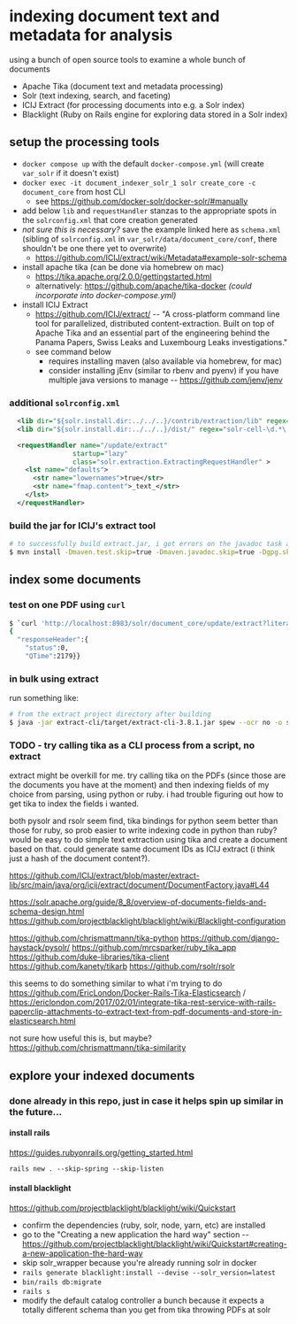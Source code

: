 # indexing document text and metadata for analysis

using a bunch of open source tools to examine a whole bunch of documents
* Apache Tika (document text and metadata processing)
* Solr (text indexing, search, and faceting)
* ICIJ Extract (for processing documents into e.g. a Solr index)
* Blacklight (Ruby on Rails engine for exploring data stored in a Solr index)

## setup the processing tools

* `docker compose up` with the default `docker-compose.yml` (will create `var_solr` if it doesn't exist)
* `docker exec -it document_indexer_solr_1 solr create_core -c document_core` from host CLI
  * see https://github.com/docker-solr/docker-solr/#manually
* add below `lib` and `requestHandler` stanzas to the appropriate spots in the `solrconfig.xml` that core creation generated
* _not sure this is necessary?_ save the example linked here as `schema.xml` (sibling of `solrconfig.xml` in `var_solr/data/document_core/conf`, there shouldn't be one there yet to overwrite)
  * https://github.com/ICIJ/extract/wiki/Metadata#example-solr-schema
* install apache tika (can be done via homebrew on mac)
  * https://tika.apache.org/2.0.0/gettingstarted.html
  * alternatively: https://github.com/apache/tika-docker _(could incorporate into docker-compose.yml)_
* install ICIJ Extract
  * https://github.com/ICIJ/extract/ -- "A cross-platform command line tool for parallelized, distributed content-extraction. Built on top of Apache Tika and an essential part of the engineering behind the Panama Papers, Swiss Leaks and Luxembourg Leaks investigations."
  * see command below
    * requires installing maven (also available via homebrew, for mac)
    * consider installing jEnv (similar to rbenv and pyenv) if you have multiple java versions to manage -- https://github.com/jenv/jenv

### additional `solrconfig.xml`

```xml
  <lib dir="${solr.install.dir:../../..}/contrib/extraction/lib" regex=".*\.jar" />
  <lib dir="${solr.install.dir:../../..}/dist/" regex="solr-cell-\d.*\.jar" />

  <requestHandler name="/update/extract"
                startup="lazy"
                class="solr.extraction.ExtractingRequestHandler" >
    <lst name="defaults">
      <str name="lowernames">true</str>
      <str name="fmap.content">_text_</str>
    </lst>
  </requestHandler>
```

### build the jar for ICIJ's extract tool

```sh
# to successfully build extract.jar, i got errors on the javadoc task and the gpg task, and signing is only necessary for publishing the build, not running it locally
$ mvn install -Dmaven.test.skip=true -Dmaven.javadoc.skip=true -Dgpg.skip=true
```


## index some documents

### test on one PDF using `curl`

```sh
$ `curl 'http://localhost:8983/solr/document_core/update/extract?literal.id=helloworld&commit=true' -F "myfile=@test.pdf"`
{
  "responseHeader":{
    "status":0,
    "QTime":2179}}
```

### in bulk using extract

run something like:
```sh
# from the extract project directory after building
$ java -jar extract-cli/target/extract-cli-3.8.1.jar spew --ocr no -o solr -s 'http://localhost:8983/solr/document_core' --commitInterval 500  'my_cool_pdf_directory'
```

### TODO - try calling tika as a CLI process from a script, no extract

extract might be overkill for me.  try calling tika on the PDFs (since those are the documents you have at the moment) and then indexing fields of my choice from parsing, using python or ruby.  i had trouble figuring out how to get tika to index the fields i wanted.

both pysolr and rsolr seem find, tika bindings for python seem better than those for ruby, so prob easier to write indexing code in python than ruby?  would be easy to do simple text extraction using tika and create a document based on that.  could generate same document IDs as ICIJ extract (i think just a hash of the document content?).

https://github.com/ICIJ/extract/blob/master/extract-lib/src/main/java/org/icij/extract/document/DocumentFactory.java#L44

https://solr.apache.org/guide/8_8/overview-of-documents-fields-and-schema-design.html
https://github.com/projectblacklight/blacklight/wiki/Blacklight-configuration

https://github.com/chrismattmann/tika-python
https://github.com/django-haystack/pysolr/
https://github.com/mrcsparker/ruby_tika_app
https://github.com/duke-libraries/tika-client
https://github.com/kanety/tikarb
https://github.com/rsolr/rsolr

this seems to do something similar to what i'm trying to do
https://github.com/EricLondon/Docker-Rails-Tika-Elasticsearch / https://ericlondon.com/2017/02/01/integrate-tika-rest-service-with-rails-paperclip-attachments-to-extract-text-from-pdf-documents-and-store-in-elasticsearch.html

not sure how useful this is, but maybe? https://github.com/chrismattmann/tika-similarity

## explore your indexed documents

### done already in this repo, just in case it helps spin up similar in the future...

#### install rails

https://guides.rubyonrails.org/getting_started.html

`rails new . --skip-spring --skip-listen`

#### install blacklight

https://github.com/projectblacklight/blacklight/wiki/Quickstart
* confirm the dependencies (ruby, solr, node, yarn, etc) are installed
* go to the "Creating a new application the hard way" section -- https://github.com/projectblacklight/blacklight/wiki/Quickstart#creating-a-new-application-the-hard-way
* skip solr_wrapper because you're already running solr in docker
* `rails generate blacklight:install --devise --solr_version=latest`
* `bin/rails db:migrate`
* `rails s`
* modify the default catalog controller a bunch because it expects a totally different schema than you get from tika throwing PDFs at solr
